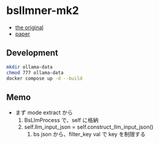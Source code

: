 # bsllmner-mk2

- [the original](https://github.com/sh-ikeda/bsllmner)
- [paper](https://doi.org/10.1101/2025.02.17.638570)

## Development

```bash
mkdir ollama-data
chmod 777 ollama-data
docker compose up -d --build
```

## Memo

- まず mode extract から
  1. BsLlmProcess で、self に格納
  2. self.llm_input_json = self.construct_llm_input_json()
     1. bs json から、filter_key val で key を制限する

